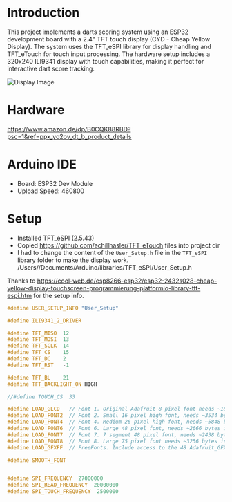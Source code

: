 # Introduction
This project implements a darts scoring system using an ESP32 development board with a 2.4" TFT touch display (CYD - Cheap Yellow Display). The system uses the TFT_eSPI library for display handling and TFT_eTouch for touch input processing. The hardware setup includes a 320x240 ILI9341 display with touch capabilities, making it perfect for interactive dart score tracking.

![Display Image](darts.png)


# Hardware
https://www.amazon.de/dp/B0CQK88RBD?psc=1&ref=ppx_yo2ov_dt_b_product_details

# Arduino IDE
* Board: ESP32 Dev Module
* Upload Speed: 460800

# Setup
* Installed TFT_eSPI (2.5.43)
* Copied https://github.com/achillhasler/TFT_eTouch files into project dir
* I had to change the content of the ```User_Setup.h``` file in the ```TFT_eSPI``` library folder to make the display work.
/Users/<user name>/Documents/Arduino/libraries/TFT_eSPI/User_Setup.h

Thanks to https://cool-web.de/esp8266-esp32/esp32-2432s028-cheap-yellow-display-touchscreen-programmierung-platformio-library-tft-espi.htm for the setup info.

```cpp
#define USER_SETUP_INFO "User_Setup"

#define ILI9341_2_DRIVER     

#define TFT_MISO  12
#define TFT_MOSI  13
#define TFT_SCLK  14
#define TFT_CS    15
#define TFT_DC    2 
#define TFT_RST   -1

#define TFT_BL    21
#define TFT_BACKLIGHT_ON HIGH 

//#define TOUCH_CS  33     

#define LOAD_GLCD   // Font 1. Original Adafruit 8 pixel font needs ~1820 bytes in FLASH
#define LOAD_FONT2  // Font 2. Small 16 pixel high font, needs ~3534 bytes in FLASH, 96 characters
#define LOAD_FONT4  // Font 4. Medium 26 pixel high font, needs ~5848 bytes in FLASH, 96 characters
#define LOAD_FONT6  // Font 6. Large 48 pixel font, needs ~2666 bytes in FLASH, only characters 1234567890:-.apm
#define LOAD_FONT7  // Font 7. 7 segment 48 pixel font, needs ~2438 bytes in FLASH, only characters 1234567890:-.
#define LOAD_FONT8  // Font 8. Large 75 pixel font needs ~3256 bytes in FLASH, only characters 1234567890:-.
#define LOAD_GFXFF  // FreeFonts. Include access to the 48 Adafruit_GFX free fonts FF1 to FF48 and custom fonts

#define SMOOTH_FONT


#define SPI_FREQUENCY  27000000
#define SPI_READ_FREQUENCY  20000000
#define SPI_TOUCH_FREQUENCY  2500000
```

